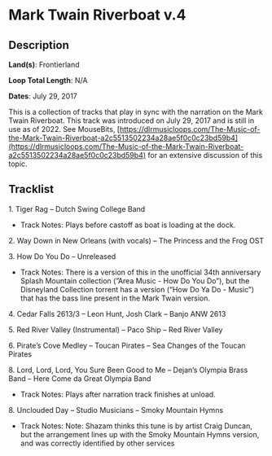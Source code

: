 # Mark Twain Riverboat v.4

## Description

**Land(s)**: Frontierland

**Loop Total Length**: N/A

**Dates**: July 29, 2017

This is a collection of tracks that play in sync with the narration on the Mark Twain Riverboat. This track was introduced on July 29, 2017 and is still in use as of 2022. See MouseBits, [https://dlrmusicloops.com/The-Music-of-the-Mark-Twain-Riverboat-a2c5513502234a28ae5f0c0c23bd59b4](https://dlrmusicloops.com/The-Music-of-the-Mark-Twain-Riverboat-a2c5513502234a28ae5f0c0c23bd59b4) for an extensive discussion of this topic.

## Tracklist

1\. Tiger Rag – Dutch Swing College Band

- Track Notes: Plays before castoff as boat is loading at the dock.

2\. Way Down in New Orleans (with vocals) – The Princess and the Frog OST



3\. How Do You Do – Unreleased

- Track Notes: There is a version of this in the unofficial 34th anniversary Splash Mountain collection (”Area Music - How Do You Do”), but the Disneyland Collection torrent has a version (“How Do Ya Do - Music”) that has the bass line present in the Mark Twain version.

4\. Cedar Falls 2613/3 – Leon Hunt, Josh Clark – Banjo ANW 2613



5\. Red River Valley (Instrumental) – Paco Ship – Red River Valley



6\. Pirate’s Cove Medley – Toucan Pirates – Sea Changes of the Toucan Pirates



8\. Lord, Lord, Lord, You Sure Been Good to Me – Dejan’s Olympia Brass Band – Here Come da Great Olympia Band

- Track Notes: Plays after narration track finishes at unload.

8\. Unclouded Day – Studio Musicians – Smoky Mountain Hymns

- Track Notes: Note: Shazam thinks this tune is by artist Craig Duncan, but the arrangement lines up with the Smoky Mountain Hymns version, and was correctly identified by other services
